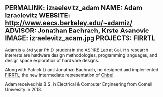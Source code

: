 PERMALINK: izraelevitz_adam
NAME: Adam Izraelevitz
WEBSITE: http://www.eecs.berkeley.edu/~adamiz/
ADVISOR: Jonathan Bachrach, Krste Asanovic
IMAGE: izraelevitz_adam.jpg
PROJECTS: FIRRTL
------

Adam is a 3rd year Ph.D. student in the [ASPIRE Lab](http://aspire.eecs.berkeley.edu) at Cal.
His research interests are hardware design methodologies, programming languages, and design space exploration of hardware designs.

Along with Patrick Li and Jonathan Bachrach, he designed and implemented [FIRRTL](http://www.eecs.berkeley.edu/~adamiz/), the new intermediate representation of [Chisel](https://chisel.eecs.berkeley.edu/).

Adam received his B.S. in Electrical & Computer Engineering from Cornell University in 2013.

